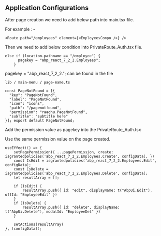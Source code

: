 ## Application Configurations

After page creation we need to add below path into main.tsx file.

For example : -

```shell
<Route path="/employees" element={<EmployeesCompo />} />
```

Then we need to add below condition into PrivateRoute_Auth.tsx file.

```shell
else if (location.pathname == "/employee") {
      pagekey = "abp_react_7_2_2.Employees";
    }
```

pagekey = "abp_react_7_2_2."; can be found in the file 

```shell
lib / main-menu / page-name.ts
```

```shell
const PageNotFound = [{
  "key": "PageNotFound",
  "label": "PageNotFound",
  "icon": "icons",
  "path": "/pagenotfound",
  "permission": "raaghu.PageNotFound",
  "subTitle": "subtitle here"
}]; export default PageNotFound;
```



Add the permission value as pagekey into the PrivateRoute_Auth.tsx

Use the same permission value on the page created.

```shell
useEffect(() => {
    setPagePermission({ ...pagePermission, create: isgrantedpolicies('abp_react_7_2_2.Employees.Create', configData), })
    const IsEdit = isgrantedpolicies('abp_react_7_2_2.Employees.Edit', configData);
    const IsDelete = isgrantedpolicies('abp_react_7_2_2.Employees.Delete', configData);
    let resultArray = [];
 
    if (IsEdit) {
        resultArray.push({ id: "edit", displayName: t("AbpUi.Edit"), offId: "EmployeeEdit" })
    }
    if (IsDelete) {
        resultArray.push({ id: "delete", displayName: t("AbpUi.Delete"), modalId: "EmployeeDel" })
    }
 
    setActions(resultArray)
}, [configData]);
```
